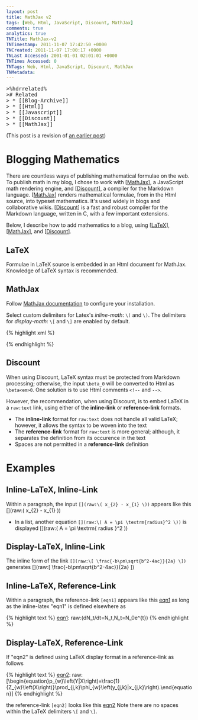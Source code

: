 ```yaml
---
layout: post
title: MathJax v2
tags: [Web, Html, JavaScript, Discount, MathJax]
comments: true
analytics: true
TNTitle: MathJax-v2
TNTimestamp: 2011-11-07 17:42:50 +0000
TNCreated: 2011-11-07 17:00:17 +0000
TNLast Accessed: 2001-01-01 02:01:01 +0000
TNTimes Accessed: 0
TNTags: Web, Html, JavaScript, Discount, MathJax
TNMetadata:
---
```



<pre class="action ideaaction">
>%hdrrelated%
># Related
> * [[Blog-Archive]]
> * [[Html]]
> * [[Javascript]]
> * [[Discount]]
> * [[MathJax]]
</pre>

(This post is a revision of [an earlier post](http://stuartjandrews.blogspot.com/2011/03/mathjax_1031.html))

# Blogging Mathematics

There are countless ways of publishing mathematical formulae on the web.  To publish math in my blog, I chose to work with [[MathJax]], a JavaScript math rendering engine, and [[Discount]], a compiler for the Markdown language.  [[MathJax]] renders mathematical formulae, from in the Html source, into typeset mathematics.  It's used widely in blogs and collaborative wikis.  [[Discount]] is a fast and robust compiler for the Markdown language, written in C, with a few important extensions.

Below, I describe how to add mathematics to a blog, using [[LaTeX]], [[MathJax]], and [[Discount]].

[LaTeX]: http://www.latex-project.org/
[MathJax]: http://www.mathjax.org/
[Discount]: http://www.pell.portland.or.us/~orc/Code/discount/

## LaTeX 

Formulae in LaTeX source is embedded in an Html document for MathJax.  Knowledge of LaTeX syntax is recommended.

## MathJax

Follow [MathJax documentation](http://www.mathjax.org/docs) to configure your installation.

Select custom delimiters for Latex's *inline-math*: `\(` and `\)`.  The delimiters for *display-math*: `\[` and `\]` are enabled by default.

{% highlight xml %}
<script type='text/javascript' src='http://cdn.mathjax.org/mathjax/latest/MathJax.js?config=TeX-AMS_HTML'>
  MathJax.Hub.Config({
    extensions: ["tex2jax.js","MathMenu.js","MathZoom.js"],
    jax:        ["input/TeX","output/HTML-CSS"],
    tex2jax:    { inlineMath: [["\\(","\\)"]] },
    TeX:        { extensions: ["AMSmath.js","AMSsymbols.js","noErrors.js","noUndefined.js"] }
  });
</script>
{% endhighlight %}

## Discount

When using Discount, LaTeX syntax must be protected from Markdown processing; otherwise, the input `\beta_0` will be converted to Html as `\beta<em>0`.  One solution is to use Html comments `<!--` and `-->`.

However, the recommendation, when using Discount, is to embed LaTeX in a `raw:text` link, using either of the __inline-link__ or __reference-link__ formats.

 * The __inline-link__ format for `raw:text` does not handle all valid LaTeX; however, it allows the syntax to be woven into the text
 * The __reference-link__ format for `raw:text` is more general; although, it separates the definition from its occurence in the text
 * Spaces are not permitted in a __reference-link__ definition

# Examples

## Inline-LaTeX, Inline-Link

Within a paragraph, the input `[](raw:\( x_{2} - x_{1} \))` appears like this [](raw:\( x_{2} - x_{1} \))

 * In a list, another equation `[](raw:\( A = \pi \textrm{radius}^2 \))` is displayed [](raw:\( A = \pi \textrm{ radius }^2 \))

## Display-LaTeX, Inline-Link

The inline form of the link `[](raw:\[ \frac{-b\pm\sqrt{b^2-4ac}}{2a} \])` generates [](raw:\[ \frac{-b\pm\sqrt{b^2-4ac}}{2a} \])


## Inline-LaTeX, Reference-Link

[eqn1]: raw:\(dN_t/dt=N_t,N_t=N_0e^{t}\)
[eqn2]: raw:\[\begin{equation}p_{w}\left(Y|X\right)=\frac{1}{Z_{w}\left(X\right)}\prod_{j,k}\phi_{w}\left(y_{j,k}|x_{j,k}\right).\end{equation}\]

Within a paragraph, the reference-link `[eqn1]` appears like this [eqn1] as long as the inline-latex "eqn1" is defined elsewhere as

{% highlight text %}
[eqn1]: raw:\(dN_t/dt=N_t,N_t=N_0e^{t}\)
{% endhighlight %}

## Display-LaTeX, Reference-Link

If "eqn2" is defined using LaTeX display format in a reference-link as follows

{% highlight text %}
[eqn2]: raw:\[\begin{equation}p_{w}\left(Y|X\right)=\frac{1}{Z_{w}\left(X\right)}\prod_{j,k}\phi_{w}\left(y_{j,k}|x_{j,k}\right).\end{equation}\]
{% endhighlight %}

the reference-link `[eqn2]` looks like this [eqn2]  Note there are no spaces within the LaTeX delimiters `\[` and `\]`.



